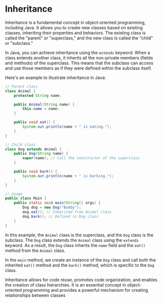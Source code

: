 # Inheritance

Inheritance is a fundamental concept in object-oriented programming, including Java. It allows you to create new classes based on existing classes, inheriting their properties and behaviors. The existing class is called the "parent" or "superclass," and the new class is called the "child" or "subclass."

In Java, you can achieve inheritance using the `extends` keyword. When a class extends another class, it inherits all the non-private members (fields and methods) of the superclass. This means that the subclass can access and use those members as if they were defined within the subclass itself.

Here's an example to illustrate inheritance in Java:

```java
// Parent class
class Animal {
    protected String name;

    public Animal(String name) {
        this.name = name;
    }

    public void eat() {
        System.out.println(name + " is eating.");
    }
}

// Child class
class Dog extends Animal {
    public Dog(String name) {
        super(name); // Call the constructor of the superclass
    }

    public void bark() {
        System.out.println(name + " is barking.");
    }
}

// Usage
public class Main {
    public static void main(String[] args) {
        Dog dog = new Dog("Buddy");
        dog.eat(); // Inherited from Animal class
        dog.bark(); // Defined in Dog class
    }
}
```

In this example, the `Animal` class is the superclass, and the `Dog` class is the subclass. The `Dog` class extends the `Animal` class using the `extends` keyword. As a result, the `Dog` class inherits the `name` field and the `eat()` method from the `Animal` class.

In the `main` method, we create an instance of the `Dog` class and call both the inherited `eat()` method and the `bark()` method, which is specific to the `Dog` class.

Inheritance allows for code reuse, promotes code organization, and enables the creation of class hierarchies. It is an essential concept in object-oriented programming and provides a powerful mechanism for creating relationships between classes
